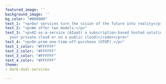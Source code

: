 ```yaml
---
featured_image: ''
background_image: ''
bg_color: "#000000"
text_1: "<p>Our services turn the vision of the future into reality</p>"
text_2: "<p>We offer two models:</p>"
text_3: "<p>AI-as-a-service (AIaaS) a subscription-based hosted solution</p><pre><code>(in
  your private cloud or on a public cloud)</code></pre>"
text_4: "<p>On-prem one-time-off-purchase (OTOP).</p>"
text_1_color: "#FFFFFF"
text_2_color: "#FFFFFF"
text_3_color: "#FFFFFF"
text_4_color: "#FFFFFF"
theme:
- dark-dual-services

---
```

